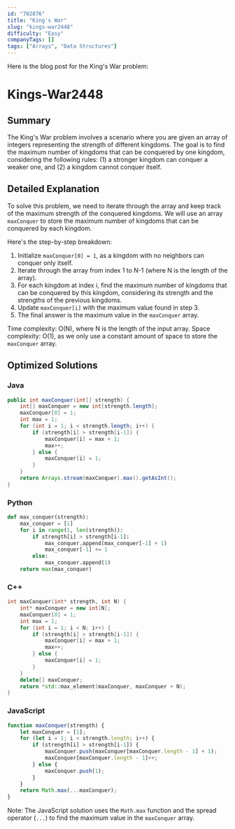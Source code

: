 ```yaml
---
id: "702876"
title: "King's War"
slug: "kings-war2448"
difficulty: "Easy"
companyTags: []
tags: ["Arrays", "Data Structures"]
---
```


Here is the blog post for the King's War problem:

**Kings-War2448**
==================

## Summary
The King's War problem involves a scenario where you are given an array of integers representing the strength of different kingdoms. The goal is to find the maximum number of kingdoms that can be conquered by one kingdom, considering the following rules: (1) a stronger kingdom can conquer a weaker one, and (2) a kingdom cannot conquer itself.

## Detailed Explanation
To solve this problem, we need to iterate through the array and keep track of the maximum strength of the conquered kingdoms. We will use an array `maxConquer` to store the maximum number of kingdoms that can be conquered by each kingdom.

Here's the step-by-step breakdown:

1. Initialize `maxConquer[0] = 1`, as a kingdom with no neighbors can conquer only itself.
2. Iterate through the array from index 1 to N-1 (where N is the length of the array).
3. For each kingdom at index i, find the maximum number of kingdoms that can be conquered by this kingdom, considering its strength and the strengths of the previous kingdoms.
4. Update `maxConquer[i]` with the maximum value found in step 3.
5. The final answer is the maximum value in the `maxConquer` array.

Time complexity: O(N), where N is the length of the input array.
Space complexity: O(1), as we only use a constant amount of space to store the `maxConquer` array.

## Optimized Solutions
### Java
```java
public int maxConquer(int[] strength) {
    int[] maxConquer = new int[strength.length];
    maxConquer[0] = 1;
    int max = 1;
    for (int i = 1; i < strength.length; i++) {
        if (strength[i] > strength[i-1]) {
            maxConquer[i] = max + 1;
            max++;
        } else {
            maxConquer[i] = 1;
        }
    }
    return Arrays.stream(maxConquer).max().getAsInt();
}
```
### Python
```python
def max_conquer(strength):
    max_conquer = [1]
    for i in range(1, len(strength)):
        if strength[i] > strength[i-1]:
            max_conquer.append(max_conquer[-1] + 1)
            max_conquer[-1] += 1
        else:
            max_conquer.append(1)
    return max(max_conquer)
```
### C++
```cpp
int maxConquer(int* strength, int N) {
    int* maxConquer = new int[N];
    maxConquer[0] = 1;
    int max = 1;
    for (int i = 1; i < N; i++) {
        if (strength[i] > strength[i-1]) {
            maxConquer[i] = max + 1;
            max++;
        } else {
            maxConquer[i] = 1;
        }
    }
    delete[] maxConquer;
    return *std::max_element(maxConquer, maxConquer + N);
}
```
### JavaScript
```javascript
function maxConquer(strength) {
    let maxConquer = [1];
    for (let i = 1; i < strength.length; i++) {
        if (strength[i] > strength[i-1]) {
            maxConquer.push(maxConquer[maxConquer.length - 1] + 1);
            maxConquer[maxConquer.length - 1]++;
        } else {
            maxConquer.push(1);
        }
    }
    return Math.max(...maxConquer);
}
```
Note: The JavaScript solution uses the `Math.max` function and the spread operator (`...`) to find the maximum value in the `maxConquer` array.